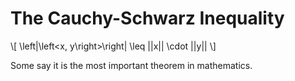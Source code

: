 # The Cauchy-Schwarz Inequality

\\[
\left|\left\<x, y\right\>\right| \leq ||x|| \cdot ||y||
\\]

Some say it is the most important theorem in mathematics.
